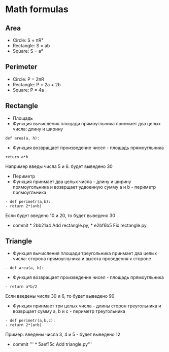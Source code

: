 # Math formulas
## Area
- Circle: S = πR²
- Rectangle: S = ab
- Square: S = a²

## Perimeter
- Circle: P = 2πR
- Rectangle: P = 2a + 2b
- Square: P = 4a

## Rectangle
- Площадь
- Функция вычисления площади прямоугльника принмает два целых числа: длину и ширину
```
def area(a, h):
```
- Функция возвращает произведение чисел - площадь прямоугльника
```
return a*b
```
Например введы числа 5 и 6. будет выведено 30
- Периметр
- Функция принмает два целых числа - длину и ширину прямоугольника и возврщает удвоенную сумму a и b - периметр прямоугльника 
```
- def perimetr(a,b):
- return 2*(a+b)
```
Еcли будет введено 10 и 20, то будет выведено 30
- commit  * 2bb21a4 Add rectangle.py, * e2bf6b5 Fix rectangle.py 
## Triangle

- Функция вычисления площади треугольника принмает два целых числа: сторона прямоугльника и высота проведення к стороне
```
- def area(a, b):
```
- Функция возвращает произведение чисел - площадь прямоугльника
```
- return a*b/2
```
Если введены числв 30 и 6, то будет выведено 90
- Функция принмает три целых числа - длины сторон треугольника и возврщает сумму a, b и c - периметр треугольника
```
- def perimetr(a,b,c):
- return 2*(a+b)
```
 Пример: введены числа 3, 4 и 5 - будет выведено 12 
- commit ''' * 5aef15c  Add triangle.py'''
